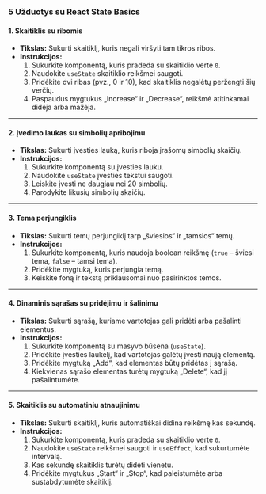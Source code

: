 ### **5 Užduotys su React State Basics**

#### **1. Skaitiklis su ribomis**

* **Tikslas:** Sukurti skaitiklį, kuris negali viršyti tam tikros ribos.
* **Instrukcijos:**
  1. Sukurkite komponentą, kuris pradeda su skaitiklio verte `0`.
  2. Naudokite `useState` skaitiklio reikšmei saugoti.
  3. Pridėkite dvi ribas (pvz., 0 ir 10), kad skaitiklis negalėtų peržengti šių verčių.
  4. Paspaudus mygtukus „Increase“ ir „Decrease“, reikšmė atitinkamai didėja arba mažėja.

---

#### **2. Įvedimo laukas su simbolių apribojimu**

* **Tikslas:** Sukurti įvesties lauką, kuris riboja įrašomų simbolių skaičių.
* **Instrukcijos:**
  1. Sukurkite komponentą su įvesties lauku.
  2. Naudokite `useState` įvesties tekstui saugoti.
  3. Leiskite įvesti ne daugiau nei 20 simbolių.
  4. Parodykite likusių simbolių skaičių.

---

#### **3. Tema perjungiklis**

* **Tikslas:** Sukurti temų perjungiklį tarp „šviesios“ ir „tamsios“ temų.
* **Instrukcijos:**
  1. Sukurkite komponentą, kuris naudoja boolean reikšmę (`true` – šviesi tema, `false` – tamsi tema).
  2. Pridėkite mygtuką, kuris perjungia temą.
  3. Keiskite foną ir tekstą priklausomai nuo pasirinktos temos.

---

#### **4. Dinaminis sąrašas su pridėjimu ir šalinimu**

* **Tikslas:** Sukurti sąrašą, kuriame vartotojas gali pridėti arba pašalinti elementus.
* **Instrukcijos:**
  1. Sukurkite komponentą su masyvo būsena (`useState`).
  2. Pridėkite įvesties laukelį, kad vartotojas galėtų įvesti naują elementą.
  3. Pridėkite mygtuką „Add“, kad elementas būtų pridėtas į sąrašą.
  4. Kiekvienas sąrašo elementas turėtų mygtuką „Delete“, kad jį pašalintumėte.

---

#### **5. Skaitiklis su automatiniu atnaujinimu**

* **Tikslas:** Sukurti skaitiklį, kuris automatiškai didina reikšmę kas sekundę.
* **Instrukcijos:**
  1. Sukurkite komponentą, kuris pradeda su skaitiklio verte `0`.
  2. Naudokite `useState` reikšmei saugoti ir `useEffect`, kad sukurtumėte intervalą.
  3. Kas sekundę skaitiklis turėtų didėti vienetu.
  4. Pridėkite mygtukus „Start“ ir „Stop“, kad paleistumėte arba sustabdytumėte skaitiklį.
